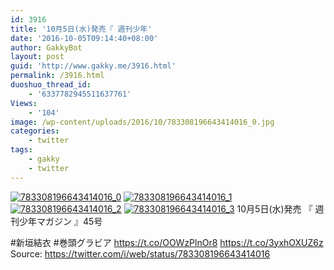 ```yaml
---
id: 3916
title: '10月5日(水)発売『 週刊少年'
date: '2016-10-05T09:14:40+08:00'
author: GakkyBot
layout: post
guid: 'http://www.gakky.me/3916.html'
permalink: /3916.html
duoshuo_thread_id:
    - '6337782945511637761'
Views:
    - '104'
image: /wp-content/uploads/2016/10/783308196643414016_0.jpg
categories:
    - twitter
tags:
    - gakky
    - twitter
---
```


[![783308196643414016_0](http://www.yui-aragaki.org/wp-content/uploads/2016/10/783308196643414016_0.jpg)](http://www.yui-aragaki.org/wp-content/uploads/2016/10/783308196643414016_0.jpg)
[![783308196643414016_1](http://www.yui-aragaki.org/wp-content/uploads/2016/10/783308196643414016_1.jpg)](http://www.yui-aragaki.org/wp-content/uploads/2016/10/783308196643414016_1.jpg)
[![783308196643414016_2](http://www.yui-aragaki.org/wp-content/uploads/2016/10/783308196643414016_2.jpg)](http://www.yui-aragaki.org/wp-content/uploads/2016/10/783308196643414016_2.jpg)
[![783308196643414016_3](http://www.yui-aragaki.org/wp-content/uploads/2016/10/783308196643414016_3.jpg)](http://www.yui-aragaki.org/wp-content/uploads/2016/10/783308196643414016_3.jpg)
10月5日(水)発売
『 週刊少年マガジン 』45号

\#新垣結衣 #巻頭グラビア
https://t.co/OOWzPlnOr8 https://t.co/3yxhOXUZ6z
Source: <https://twitter.com/i/web/status/783308196643414016>
